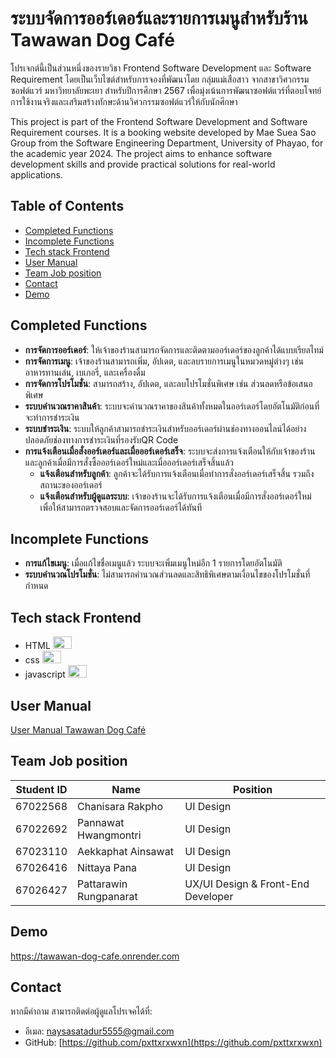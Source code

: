 # ระบบจัดการออร์เดอร์และรายการเมนูสำหรับร้าน Tawawan Dog Café
โปรเจกต์นี้เป็นส่วนหนึ่งของรายวิชา Frontend Software Development และ Software Requirement โดยเป็นเว็บไซต์สำหรับการจองที่พัฒนาโดย กลุ่มแม่เสือสาว จากสาขาวิศวกรรมซอฟต์แวร์ มหาวิทยาลัยพะเยา สำหรับปีการศึกษา 2567 เพื่อมุ่งเน้นการพัฒนาซอฟต์แวร์ที่ตอบโจทย์การใช้งานจริงและเสริมสร้างทักษะด้านวิศวกรรมซอฟต์แวร์ให้กับนักศึกษา

This project is part of the Frontend Software Development and Software Requirement courses. It is a booking website developed by Mae Suea Sao Group from the Software Engineering Department, University of Phayao, for the academic year 2024. The project aims to enhance software development skills and provide practical solutions for real-world applications.

## Table of Contents
- [Completed Functions](#completed-functions)
- [Incomplete Functions](#incomplete-functions)
- [Tech stack Frontend](#Tech%20stack%20Frontend)
- [User Manual](#user-manual)
- [Team Job position](#Team%20Job%20position)
- [Contact](#Contact)
- [Demo](#demo)

## Completed Functions
 - **การจัดการออร์เดอร์**: ให้เจ้าของร้านสามารถจัดการและติดตามออร์เดอร์ของลูกค้าได้แบบเรียลไทม์ 
 - **การจัดการเมนู**: เจ้าของร้านสามารถเพิ่ม, อัปเดต, และลบรายการเมนูในหมวดหมู่ต่างๆ เช่น อาหารทานเล่น, เบเกอรี่, และเครื่องดื่ม 
 - **การจัดการโปรโมชั่น**: สามารถสร้าง, อัปเดต, และลบโปรโมชั่นพิเศษ เช่น ส่วนลดหรือข้อเสนอพิเศษ 
 - **ระบบคำนวณราคาสินค้า**: ระบบจะคำนวณราคาของสินค้าทั้งหมดในออร์เดอร์โดยอัตโนมัติก่อนที่จะทำการชำระเงิน
 - **ระบบชำระเงิน**: ระบบให้ลูกค้าสามารถชำระเงินสำหรับออร์เดอร์ผ่านช่องทางออนไลน์ได้อย่างปลอดภัยช่องทางการชำระเงินที่รองรับQR Code
 - **การแจ้งเตือนเมื่อสั่งออร์เดอร์และเมื่อออร์เดอร์เสร็จ**: ระบบจะส่งการแจ้งเตือนให้กับเจ้าของร้านและลูกค้าเมื่อมีการสั่งซื้อออร์เดอร์ใหม่และเมื่อออร์เดอร์เสร็จสิ้นแล้ว 
   - **แจ้งเตือนสำหรับลูกค้า**: ลูกค้าจะได้รับการแจ้งเตือนเมื่อทำการสั่งออร์เดอร์เสร็จสิ้น รวมถึงสถานะของออร์เดอร์
    - **แจ้งเตือนสำหรับผู้ดูแลระบบ**: เจ้าของร้านจะได้รับการแจ้งเตือนเมื่อมีการสั่งออร์เดอร์ใหม่ เพื่อให้สามารถตรวจสอบและจัดการออร์เดอร์ได้ทันที

## Incomplete Functions
- **การแก้ไขเมนู**: เมื่อแก้ไขชื่อเมนูแล้ว ระบบจะเพิ่มเมนูใหม่อีก 1 รายการโดยอัตโนมัติ
- **ระบบคำนวณโปรโมชั่น**: ไม่สามารถคำนวณส่วนลดและสิทธิพิเศษตามเงื่อนไขของโปรโมชั่นที่กำหนด

## Tech stack Frontend
- HTML <a href="https://developer.mozilla.org/en-US/docs/Glossary/HTML5" target="_blank"> <img src="https://raw.githubusercontent.com/danielcranney/readme-generator/main/public/icons/skills/html5-colored.svg" width="30" height="20" /> </a> 
-   css  <a href="https://www.w3.org/TR/CSS/#css" target="_blank"> <img src="https://raw.githubusercontent.com/danielcranney/readme-generator/main/public/icons/skills/css3-colored.svg" width="30" height="20" /> </a> 
-   javascript <a href="https://developer.mozilla.org/en-US/docs/Web/JavaScript" target="_blank"> <img src="https://raw.githubusercontent.com/danielcranney/readme-generator/main/public/icons/skills/javascript-colored.svg" width="30" height="20" /> </a> 
## User Manual
<a href="https://docs.google.com/document/d/1bmrnDjRfhjy6fccOX2t8voAveQUpMmFcDzXcZQxAIyI/edit?usp=sharing" target="_blank">User Manual  Tawawan Dog Café</a> 
## Team Job position
| **Student ID** | **Name**                  | **Position**                          |
|-----------------|---------------------------|---------------------------------------|
| 67022568        | Chanisara Rakpho           | UI Design                             |
| 67022692        | Pannawat Hwangmontri        | UI Design                             |
| 67023110        | Aekkaphat Ainsawat          | UI Design                             |
| 67026416        | Nittaya Pana                | UI Design                             |
| 67026427        | Pattarawin Rungpanarat      | UX/UI Design & Front-End Developer |

## Demo
https://tawawan-dog-cafe.onrender.com

## Contact
หากมีคำถาม สามารถติดต่อผู้ดูแลโปรเจคได้ที่:
-   อีเมล: naysasatadur5555@gmail.com
-   GitHub: [https://github.com/pxttxrxwxn](https://github.com/pxttxrxwxn)
